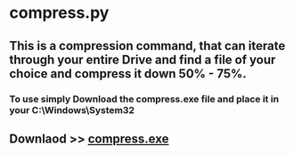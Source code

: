 # compress.py

## This is a compression command, that can iterate through your entire Drive and find a file of your choice and compress it down 50% - 75%.

### To use simply Download the compress.exe file and place it in your C:\Windows\System32

## Downlaod >> [compress.exe]()
